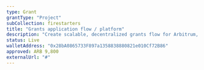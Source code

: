 ```yaml
---
type: Grant
grantType: "Project"
subCollection: firestarters
title: "Grants application flow / platform"
description: "Create scalable, decentralized grants flow for Arbitrum, centralizing resources with automated processes and open-source tools."
status: Live
walletAddress: "0x28bA0865733F897a1358838880821e010Cf72B86"
approved: ARB 9,800
externalUrl: "#"
---
```


